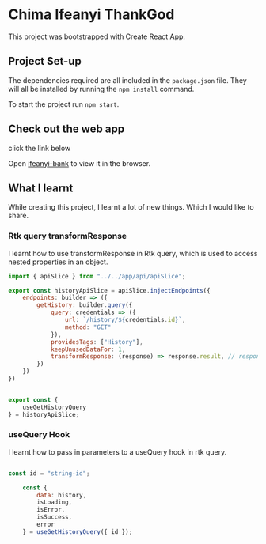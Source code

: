 # Chima Ifeanyi ThankGod

This project was bootstrapped with Create React App.


## Project Set-up

The dependencies required are all included in the `package.json` file. They will all be installed by running the `npm install` command.

To start the project run `npm start`.

## Check out the web app

click the link below

Open [ifeanyi-bank](https://ifeanyi-bank.netlify.app/) to view it in the browser.

## What I learnt

While creating this project, I learnt a lot of new things. Which I would like to share.

### Rtk query transformResponse

I learnt how to use transformResponse in Rtk query, which is used to access nested properties in an object.

```javascript
import { apiSlice } from "../../app/api/apiSlice";

export const historyApiSlice = apiSlice.injectEndpoints({
    endpoints: builder => ({
        getHistory: builder.query({
            query: credentials => ({
                url: `/history/${credentials.id}`,
                method: "GET"
            }),
            providesTags: ["History"],
            keepUnusedDataFor: 1,
            transformResponse: (response) => response.result, // response.some.deeply.nested.collection
        })
    })
})


export const {
    useGetHistoryQuery
} = historyApiSlice;

```

### useQuery Hook

I learnt how to pass in parameters to a useQuery hook in rtk query.


```javascript

const id = "string-id";

    const {
        data: history,
        isLoading,
        isError,
        isSuccess,
        error
    } = useGetHistoryQuery({ id });

```

